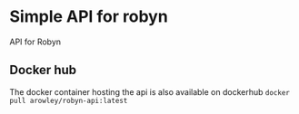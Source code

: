 # Simple API for robyn
API for Robyn

## Docker hub
The docker container hosting the api is also available on dockerhub
```docker pull arowley/robyn-api:latest```
